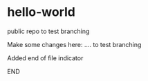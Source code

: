 # hello-world
public repo to test branching

Make some changes here: .... to test branching

Added end of file indicator

END
